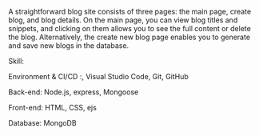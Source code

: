 A straightforward blog site consists of three pages: the main page, create blog, and blog details. On the main page, you can view blog titles and snippets, and clicking on them allows you to see the full content or delete the blog. Alternatively, the create new blog page enables you to generate and save new blogs in the database.

Skill:

Environment & CI/CD :, Visual Studio Code, Git, GitHub

Back-end: Node.js, express, Mongoose

Front-end: HTML, CSS, ejs

Database: MongoDB


